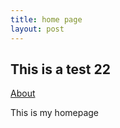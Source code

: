 ```yaml
---
title: home page
layout: post
---
```


## This is a test 22
[About](/about.md)


This is my homepage
